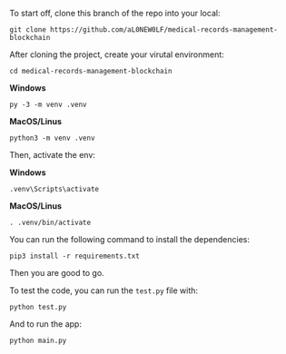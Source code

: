 To start off, clone this branch of the repo into your local:

```shell
git clone https://github.com/aL0NEW0LF/medical-records-management-blockchain
```

After cloning the project, create your virutal environment:

```shell
cd medical-records-management-blockchain
```

**Windows**

```shell
py -3 -m venv .venv
```

**MacOS/Linus**

```shell
python3 -m venv .venv
```

Then, activate the env:

**Windows**

```shell
.venv\Scripts\activate
```

**MacOS/Linus**

```shell
. .venv/bin/activate
```

You can run the following command to install the dependencies:

```shell
pip3 install -r requirements.txt
```

Then you are good to go.

To test the code, you can run the `test.py` file with:

```shell
python test.py
```

And to run the app:

```shell
python main.py
```
